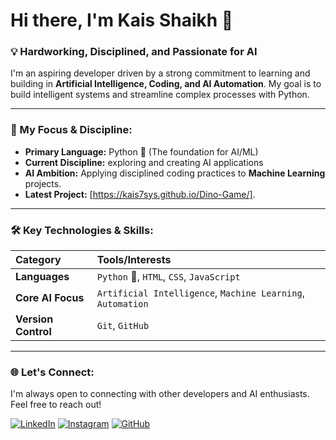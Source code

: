 # Hi there, I'm Kais Shaikh 👋

### 💡 Hardworking, Disciplined, and Passionate for AI

I'm an aspiring developer driven by a strong commitment to learning and building in **Artificial Intelligence, Coding, and AI Automation**. My goal is to build intelligent systems and streamline complex processes with Python.

---

### 🚀 My Focus & Discipline:

* **Primary Language:** Python 🐍 (The foundation for AI/ML)
* **Current Discipline:** exploring and creating AI applications
* **AI Ambition:** Applying disciplined coding practices to **Machine Learning** projects.
* **Latest Project:** [https://kais7sys.github.io/Dino-Game/].

---

### 🛠️ Key Technologies & Skills:

| Category | Tools/Interests |
| :--- | :--- |
| **Languages** | `Python` 🐍, `HTML`, `CSS`, `JavaScript` |
| **Core AI Focus** | `Artificial Intelligence`, `Machine Learning`, `Automation` |
| **Version Control** | `Git`, `GitHub` |


---

### 🌐 Let's Connect:

I'm always open to connecting with other developers and AI enthusiasts. Feel free to reach out!

[![LinkedIn](https://img.shields.io/badge/LinkedIn-0077B5?style=for-the-badge&logo=linkedin&logoColor=white)](https://www.linkedin.com/in/kaisshaikh/)
[![Instagram](https://img.shields.io/badge/Instagram-E4405F?style=for-the-badge&logo=instagram&logoColor=white)](https://www.instagram.com/_kais_shaikh/)
[![GitHub](https://img.shields.io/badge/GitHub-100000?style=for-the-badge&logo=github&logoColor=white)](https://github.com/kais7sys)





